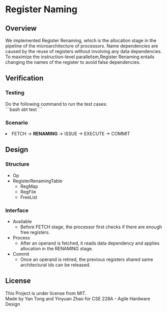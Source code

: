 <h1>Register Naming</h1>
<h2>Overview</h2>
   We implemented Register Renaming, which is the allocation stage in the pipeline of the microarchitecture of processors.
   Name dependencies are caused by the reuse of registers without involving any data dependencies. 
   To maximize the instruction-level parallelism,Register Renaming entails changing the names of the register to avoid false dependencies.

<h2>Verification</h2>
<h3>Testing</h3>
   Do the following command to run the test cases: <br>
   ```bash
   sbt test
   ```
<h3>Scenario</h3>
   <li>FETCH -> <b>RENAMING</b> -> ISSUE -> EXECUTE -> COMMIT

<h2>Design</h2>
   <h3>Structure</h3>
      <ul>
        <li>Op</li>
        <li>RegisterRenamingTable
            <ul>
                <li>RegMap</li>
                <li>RegFile</li>
                <li>FreeList</li>
            </ul>
        </li>
      </ul>

   <h3>Interface</h3>
      <ul>
        <li>Available
            <ul>
                <li>Before FETCH stage, the processor first checks if there are enough free registers.</li>
            </ul>
        </li>
        <li>Process
            <ul>
                <li>After an operand is fetched, it reads data dependency and applies allocation in the RENAMING stage.</li>
            </ul>
        </li>
        <li>Commit
            <ul>
                <li>Once an operand is retired, the previous registers shared same architectural ids can be released.</li>
            </ul>
        </li>
      </ul>

<h2>License</h2>
This Project is under license from MIT. <br>
Made by Yan Tong and Yinyuan Zhao for CSE 228A - Agile Hardware Design